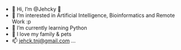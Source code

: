 - 👋 Hi, I’m @Jehcky :zany_face:
- 👀 I’m interested in Artificial Intelligence, Bioinformatics and Remote Work :p
- 🌱 I’m currently learning Python
- 💞️ I love my family & pets
- 📫 jehck.tnj@gmail.com ...

<!---
Jehcky/Jehcky is a ✨ special ✨ repository because its `README.md` (this file) appears on your GitHub profile.
You can click the Preview link to take a look at your changes.
--->
